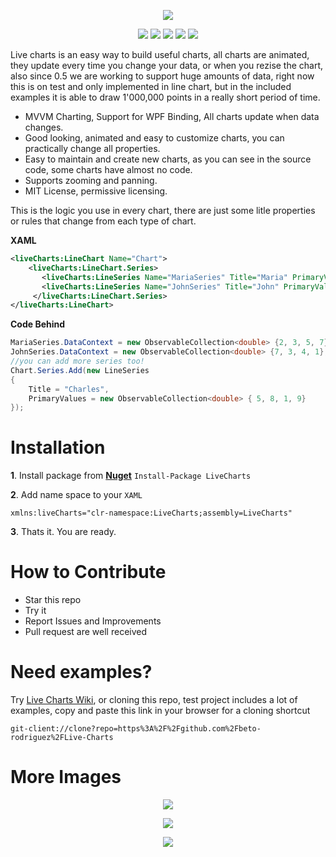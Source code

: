 
<p align="center">
  <img src="https://dl.dropboxusercontent.com/u/40165535/LiveCharts/live.png" />
</p>

<p align="center">
  <img src="https://dl.dropboxusercontent.com/u/40165535/LiveCharts/LineChart.gif" />
  <img src="https://dl.dropboxusercontent.com/u/40165535/LiveCharts/BarChart.gif" />
  <img src="https://dl.dropboxusercontent.com/u/40165535/LiveCharts/StackedBarChart.gif" />
  <img src="https://dl.dropboxusercontent.com/u/40165535/LiveCharts/PieChart.gif" />
  <img src="https://dl.dropboxusercontent.com/u/40165535/LiveCharts/ScatterChart.gif" />
</p>

Live charts is an easy way to build useful charts, all charts are animated, they update every time you change your data, or when you rezise the chart, also since 0.5 we are working to support huge amounts of data, right now this is on test and only implemented in line chart, but in the included examples it is able to draw 1'000,000 points in a really short period of time.

 - MVVM Charting, Support for WPF Binding, All charts update when data changes.
 - Good looking, animated and easy to customize charts, you can practically change all properties.
 - Easy to maintain and create new charts, as you can see in the source code, some charts have almost no code.
 - Supports zooming and panning.
 - MIT License, permissive licensing.
 
This is the logic you use in every chart, there are just some litle properties or rules that change from each type of chart.

**XAML**
```xml
<liveCharts:LineChart Name="Chart">
    <liveCharts:LineChart.Series>
       <liveCharts:LineSeries Name="MariaSeries" Title="Maria" PrimaryValues="{Binding}" />
       <liveCharts:LineSeries Name="JohnSeries" Title="John" PrimaryValues="{Binding}" />
     </liveCharts:LineChart.Series>
</liveCharts:LineChart>
```
**Code Behind**

```c#
MariaSeries.DataContext = new ObservableCollection<double> {2, 3, 5, 7};
JohnSeries.DataContext = new ObservableCollection<double> {7, 3, 4, 1};
//you can add more series too!
Chart.Series.Add(new LineSeries
{
    Title = "Charles",
    PrimaryValues = new ObservableCollection<double> { 5, 8, 1, 9}
});
```

# Installation

**1**. Install package from [**Nuget**](https://www.nuget.org/packages/LiveCharts) `Install-Package LiveCharts`


**2**. Add name space to your `XAML` 
```
xmlns:liveCharts="clr-namespace:LiveCharts;assembly=LiveCharts"
```
**3**. Thats it. You are ready.

# How to Contribute

* Star this repo
* Try it
* Report Issues and Improvements
* Pull request are well received

# Need examples?

Try [Live Charts Wiki](https://github.com/beto-rodriguez/Live-Charts/wiki), or cloning this repo, test project includes a lot of examples, copy and paste this link in your browser for a cloning shortcut
```
git-client://clone?repo=https%3A%2F%2Fgithub.com%2Fbeto-rodriguez%2FLive-Charts
```

# More Images

<p align="center">
<img src="https://dl.dropboxusercontent.com/u/40165535/LiveCharts/Tooltip.gif" />
</p>
<p align="center">
<img src="https://dl.dropboxusercontent.com/u/40165535/LiveCharts/multiseries.png" />
</p>
<p align="center">
<img src="https://dl.dropboxusercontent.com/u/40165535/LiveCharts/UiElements.png" />
</p>

